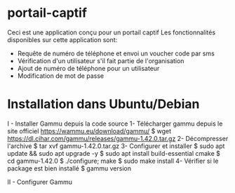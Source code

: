 # portail-captif
Ceci est une application conçu pour un portail captif
Les fonctionnalités disponibles sur cette application sont:
- Requête de numéro de téléphone et envoi un voucher code par sms
- Vérification d'un utilisateur s'il fait partie de l'organisation
- Ajout de numéro de téléphone pour un utilisateur
- Modification de mot de passe

# Installation dans Ubuntu/Debian
I - Installer Gammu depuis la code source
1- Télécharger gammu depuis le site officiel https://wammu.eu/download/gammu/
$ wget https://dl.cihar.com/gammu/releases/gammu-1.42.0.tar.gz
2- Décompresser l'archive
$ tar xvf gammu-1.42.0.tar.gz
3- Configurer et installer 
$ sudo apt update && sudo apt upgrade -y
$ sudo apt install build-essential cmake
$ cd gammu-1.42.0
$ ./configure; make
$ sudo make install
4- Vérifier si le package est bien installé
$ gammu version

II - Configurer Gammu
